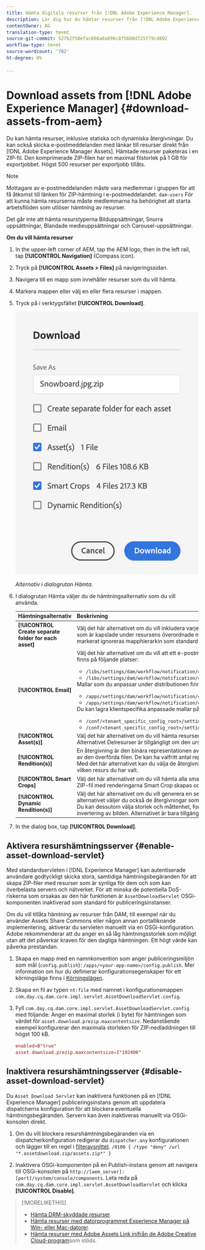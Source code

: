 ```yaml
---
title: Hämta digitala resurser från [!DNL Adobe Experience Manager].
description: Lär dig hur du hämtar resurser från [!DNL Adobe Experience Manager] och aktiverar eller inaktiverar hämtningsfunktionen.
contentOwner: AG
translation-type: tm+mt
source-git-commit: 527b2f50efac606a0a696c8f56b0d725f79cd692
workflow-type: tm+mt
source-wordcount: '782'
ht-degree: 0%

---
```



# Download assets from [!DNL Adobe Experience Manager] {#download-assets-from-aem}

Du kan hämta resurser, inklusive statiska och dynamiska återgivningar. Du kan också skicka e-postmeddelanden med länkar till resurser direkt från [!DNL Adobe Experience Manager Assets]. Hämtade resurser paketeras i en ZIP-fil. Den komprimerade ZIP-filen har en maximal filstorlek på 1 GB för exportjobbet. Högst 500 resurser per exportjobb tillåts.

>[!NOTE]
>
>Mottagare av e-postmeddelanden måste vara medlemmar i gruppen för att få åtkomst till länken för ZIP-hämtning i e-postmeddelandet. `dam-users` För att kunna hämta resurserna måste medlemmarna ha behörighet att starta arbetsflöden som utlöser hämtning av resurser.

Det går inte att hämta resurstyperna Bilduppsättningar, Snurra uppsättningar, Blandade medieuppsättningar och Carousel-uppsättningar.

**Om du vill hämta resurser**

1. In the upper-left corner of AEM, tap the AEM logo, then in the left rail, tap **[!UICONTROL Navigation]** (Compass icon).
1. Tryck på **[!UICONTROL Assets > Files]** på navigeringssidan.
1. Navigera till en mapp som innehåller resurser som du vill hämta.
1. Markera mappen eller välj en eller flera resurser i mappen.
1. Tryck på i verktygsfältet **[!UICONTROL Download]**.

   ![Tillgängliga alternativ vid hämtning av resurser från Experience Manager Assets](/help/assets/assets/asset-download.png)

   *Alternativ i dialogrutan Hämta.*

1. I dialogrutan Hämta väljer du de hämtningsalternativ som du vill använda.

   | Hämtningsalternativ | Beskrivning |
   |---|---|
   | **[!UICONTROL Create separate folder for each asset]** | Välj det här alternativet om du vill inkludera varje resurs som du hämtar, inklusive resurser, i underordnade mappar som är kapslade under resursens överordnade mapp i en mapp på den lokala datorn. När det här alternativet *inte* är markerat ignoreras mapphierarkin som standard och alla resurser hämtas till en mapp på den lokala datorn. |
   | **[!UICONTROL Email]** | Välj det här alternativet om du vill att ett e-postmeddelande ska skickas till mottagaren. Standardmallar för e-post finns på följande platser:<ul><li>`/libs/settings/dam/workflow/notification/email/downloadasset`.</li><li>`/libs/settings/dam/workflow/notification/email/transientworkflowcompleted`.</li></ul> Mallar som du anpassar under distributionen finns på följande platser: <ul><li>`/apps/settings/dam/workflow/notification/email/downloadasset`.</li><li>`/apps/settings/dam/workflow/notification/email/transientworkflowcompleted`.</li></ul>Du kan lagra klientspecifika anpassade mallar på följande platser:<ul><li>`/conf/<tenant_specific_config_root>/settings/dam/workflow/notification/email/downloadasset`.</li><li>`/conf/<tenant_specific_config_root>/settings/dam/workflow/notification/email/transientworkflowcompleted`.</li></ul> |
   | **[!UICONTROL Asset(s)]** | Välj det här alternativet om du vill hämta resursen i dess ursprungliga form utan några återgivningar.<br>Alternativet Delresurser är tillgängligt om den ursprungliga tillgången har delresurser. |
   | **[!UICONTROL Rendition(s)]** | En återgivning är den binära representationen av en resurs. Resurser har en primär representation - den som utgörs av den överförda filen. De kan ha valfritt antal representationer. <br> Med det här alternativet kan du välja de återgivningar du vill hämta. Vilka återgivningar som är tillgängliga beror på vilken resurs du har valt. |
   | **[!UICONTROL Smart Crops]** | Välj det här alternativet om du vill hämta alla smarta beskärningsåtergivningar av den valda resursen från AEM. En ZIP-fil med renderingarna Smart Crop skapas och hämtas till din lokala dator. |
   | **[!UICONTROL Dynamic Rendition(s)]** | Välj det här alternativet om du vill generera en serie alternativa återgivningar i realtid. När du väljer det här alternativet väljer du också de återgivningar som du vill skapa dynamiskt genom att välja i listan [Bildförinställning](image-presets.md) . <br>Du kan dessutom välja storlek och måttenhet, format, färgrymd, upplösning och alla valfria bildmodifierare, t.ex. invertering av bilden. Alternativet är bara tillgängligt om du har [!DNL Dynamic Media] aktiverat. |

1. In the dialog box, tap **[!UICONTROL Download]**.

## Aktivera resurshämtningsserver {#enable-asset-download-servlet}

Med standardservleten i [!DNL Experience Manager] kan autentiserade användare godtyckligt skicka stora, samtidiga hämtningsbegäranden för att skapa ZIP-filer med resurser som är synliga för dem och som kan överbelasta servern och nätverket. För att minska de potentiella DoS-riskerna som orsakas av den här funktionen är `AssetDownloadServlet` OSGi-komponenten inaktiverad som standard för publiceringsinstanser.

Om du vill tillåta hämtning av resurser från DAM, till exempel när du använder Assets Share Commons eller någon annan portalliknande implementering, aktiverar du servleten manuellt via en OSGi-konfiguration. Adobe rekommenderar att du anger en så låg hämtningsstorlek som möjligt utan att det påverkar kraven för den dagliga hämtningen. Ett högt värde kan påverka prestandan.

1. Skapa en mapp med en namnkonvention som anger publiceringsmiljön som mål (`config.publish`): `/apps/<your-app-name>/config.publish`. Mer information om hur du definierar konfigurationsegenskaper för ett körningsläge finns i [Körningslägen](/help/sites-deploying/configure-runmodes.md#defining-configuration-properties-for-a-run-mode).

1. Skapa en fil av typen `nt:file` med namnet i konfigurationsmappen `com.day.cq.dam.core.impl.servlet.AssetDownloadServlet.config`.
1. Fyll `com.day.cq.dam.core.impl.servlet.AssetDownloadServlet.config` med följande: Anger en maximal storlek (i byte) för hämtningen som värdet för `asset.download.prezip.maxcontentsize`. Nedanstående exempel konfigurerar den maximala storleken för ZIP-nedladdningen till högst 100 kB.

   ```conf
   enabled=B"true"
   asset.download.prezip.maxcontentsize=I"102400"
   ```

## Inaktivera resurshämtningsserver {#disable-asset-download-servlet}

Du `Asset Download Servlet` kan inaktivera funktionen på en [!DNL Experience Manager] publiceringsinstans genom att uppdatera dispatcherns konfiguration för att blockera eventuella hämtningsbegäranden. Servern kan även inaktiveras manuellt via OSGi-konsolen direkt.

1. Om du vill blockera resurshämtningsbegäranden via en dispatcherkonfiguration redigerar du `dispatcher.any` konfigurationen och lägger till en regel i [filteravsnittet](https://docs.adobe.com/content/help/en/experience-manager-dispatcher/using/configuring/dispatcher-configuration.html#defining-a-filter). `/0100 { /type "deny" /url "*.assetdownload.zip/assets.zip*" }`

1. Inaktivera OSGi-komponenten på en Publish-instans genom att navigera till OSGi-konsolen på `http://[aem_server]:[port]/system/console/components`. Leta reda på `com.day.cq.dam.core.impl.servlet.AssetDownloadServlet` och klicka **[!UICONTROL Disable]**.

>[!MORELIKETHIS]
>
>* [Hämta DRM-skyddade resurser](drm.md).
>* [Hämta resurser med datorprogrammet Experience Manager på Win- eller Mac-datorer](https://helpx.adobe.com/experience-manager/desktop-app/aem-desktop-app.html).
>* [Hämta resurser med Adobe Assets Link inifrån de Adobe Creative Cloud-program](https://helpx.adobe.com/se/enterprise/using/manage-assets-using-adobe-asset-link.html)som stöds.

